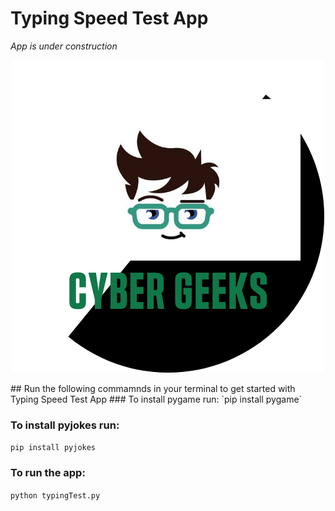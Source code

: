 # Typing Speed Test App

*App is under construction*
<p align="center">
  <img src="logo.png" alt="Cyber Geeks" />
</p>
## Run the following commamnds in your terminal to get started with Typing Speed Test App 
### To install pygame run:
`pip install pygame`

### To install pyjokes run:
`pip install pyjokes`

### To run the app:
`python typingTest.py`
